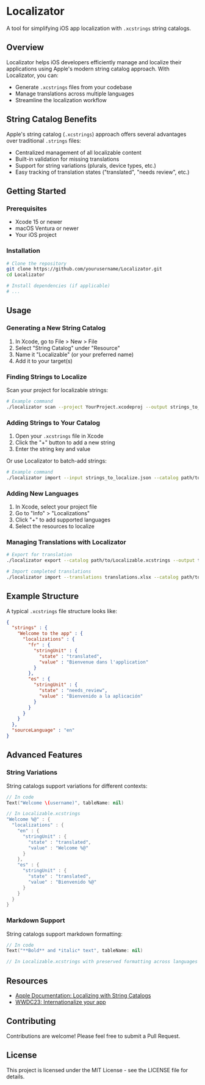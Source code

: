# Localizator

A tool for simplifying iOS app localization with `.xcstrings` string catalogs.

## Overview

Localizator helps iOS developers efficiently manage and localize their applications using Apple's modern string catalog approach. With Localizator, you can:

- Generate `.xcstrings` files from your codebase
- Manage translations across multiple languages
- Streamline the localization workflow

## String Catalog Benefits

Apple's string catalog (`.xcstrings`) approach offers several advantages over traditional `.strings` files:

- Centralized management of all localizable content
- Built-in validation for missing translations
- Support for string variations (plurals, device types, etc.)
- Easy tracking of translation states ("translated", "needs review", etc.)

## Getting Started

### Prerequisites

- Xcode 15 or newer
- macOS Ventura or newer
- Your iOS project

### Installation

```bash
# Clone the repository
git clone https://github.com/yourusername/Localizator.git
cd Localizator

# Install dependencies (if applicable)
# ...
```

## Usage

### Generating a New String Catalog

1. In Xcode, go to File > New > File
2. Select "String Catalog" under "Resource"
3. Name it "Localizable" (or your preferred name)
4. Add it to your target(s)

### Finding Strings to Localize

Scan your project for localizable strings:

```bash
# Example command
./localizator scan --project YourProject.xcodeproj --output strings_to_localize.json
```

### Adding Strings to Your Catalog

1. Open your `.xcstrings` file in Xcode
2. Click the "+" button to add a new string
3. Enter the string key and value

Or use Localizator to batch-add strings:

```bash
# Example command
./localizator import --input strings_to_localize.json --catalog path/to/Localizable.xcstrings
```

### Adding New Languages

1. In Xcode, select your project file
2. Go to "Info" > "Localizations"
3. Click "+" to add supported languages
4. Select the resources to localize

### Managing Translations with Localizator

```bash
# Export for translation
./localizator export --catalog path/to/Localizable.xcstrings --output translations.xlsx

# Import completed translations
./localizator import --translations translations.xlsx --catalog path/to/Localizable.xcstrings
```

## Example Structure

A typical `.xcstrings` file structure looks like:

```json
{
  "strings" : {
    "Welcome to the app" : {
      "localizations" : {
        "fr" : {
          "stringUnit" : {
            "state" : "translated",
            "value" : "Bienvenue dans l'application"
          }
        },
        "es" : {
          "stringUnit" : {
            "state" : "needs_review",
            "value" : "Bienvenido a la aplicación"
          }
        }
      }
    }
  },
  "sourceLanguage" : "en"
}
```

## Advanced Features

### String Variations

String catalogs support variations for different contexts:

```swift
// In code
Text("Welcome \(username)", tableName: nil)

// In Localizable.xcstrings
"Welcome %@" : {
  "localizations" : {
    "en" : {
      "stringUnit" : {
        "state" : "translated",
        "value" : "Welcome %@"
      }
    },
    "es" : {
      "stringUnit" : {
        "state" : "translated",
        "value" : "Bienvenido %@"
      }
    }
  }
}
```

### Markdown Support

String catalogs support markdown formatting:

```swift
// In code
Text("**Bold** and *italic* text", tableName: nil)

// In Localizable.xcstrings with preserved formatting across languages
```

## Resources

- [Apple Documentation: Localizing with String Catalogs](https://developer.apple.com/documentation/xcode/localizing-and-varying-text-with-a-string-catalog)
- [WWDC23: Internationalize your app](https://developer.apple.com/videos/play/wwdc2023/10155/)

## Contributing

Contributions are welcome! Please feel free to submit a Pull Request.

## License

This project is licensed under the MIT License - see the LICENSE file for details. 